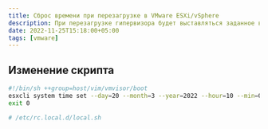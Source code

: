 ```yaml
---
title: Сброс времени при перезагрузке в VMware ESXi/vSphere
description: При перезагрузке гипервизора будет выставляться заданное время
date: 2022-11-25T15:18:00+05:00
tags: [vmware]
---
```

## Изменение скрипта
```sh
#!/bin/sh ++group=host/vim/vmvisor/boot
esxcli system time set --day=20 --month=3 --year=2022 --hour=10 --min=0 --sec=0
exit 0

# /etc/rc.local.d/local.sh
```
